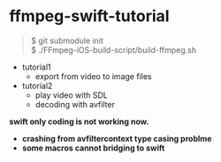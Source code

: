 # ffmpeg-swift-tutorial

>$ git submodule init<br/>
>$ ./FFmpeg-iOS-build-script/build-ffmpeg.sh

- tutorial1
	- export from video to image files
- tutorial2
	- play video with SDL
	- decoding with avfilter

**swift only coding is not working now.**

- **crashing from avfiltercontext type casing problme**
- **some macros cannot bridging to swift**